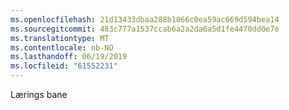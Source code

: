 ```yaml
---
ms.openlocfilehash: 21d13433dbaa288b1066c0ea59ac669d594bea14
ms.sourcegitcommit: 483c777a1537ccab6a2a2da6a5d1fe4470dd0e7e
ms.translationtype: MT
ms.contentlocale: nb-NO
ms.lasthandoff: 06/19/2019
ms.locfileid: "61552231"
---
```

Lærings bane